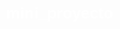 # mini_proyecto
<!DOCTYPE html>
<html lang="en">
<head>
    <meta charset="UTF-8">
    <meta name="viewport" content="width=device-width, initial-scale=1.0">
    <link href='https://unpkg.com/boxicons@2.1.4/css/boxicons.min.css' rel='stylesheet'>
    <title>Document</title>
    <style>
        * {
            margin: 0;
            padding: 0;
            box-sizing: border-box;
            text-decoration: none;
            list-style: none;
            font-family: sans-serif;
        }
        header {
            background-color: blue;
            color: white;
            position: fixed;   
            top: 0;
            left: 0;
            width: 100%;          
            z-index: 1000;        
            height: 80px;
        }

        .contenedor_menu {
            max-width: 1200px;
            margin: auto;
            height: 100%;
            display: flex;
            align-items: center;
            background-color: blue;
            box-shadow: 0px 0px 50px 20px rgba(0, 0, 0, 0.5); 
            justify-content: space-between;
        }        
        .menu{
            display: flex;
            align-items: center;   
            height: 100%;
            background-color: blue;         
        }
        #check_menu{display: none;}
        #label_menu{display: none;}
        nav{
            width: 100%;
            height: 100%;
        }
        nav > ul{
            height: 100%;
            display: flex;
            align-items: center;
            background-color: blue;
        }
        nav > ul > li{
            padding: 30px 50px;
            height: 100%;


        }
        nav > ul > li > a{
            height: 100%;
            color: white;
        }
        nav > ul > li:hover{
            background-color: aqua;
            font-weight: bolder;
            transition: all 300ms ease;
            box-shadow: 0px 0px 50px 20px rgba(0, 0, 0, 0.5);
            
        }
        nav > ul > li:hover a{ 
            padding: 0;          
            color: black;
            transition: all 300ms ease
            
        }
        main{
            height: 500%;
        }
        footer{
            display: grid;
            place-items: center;
            background-color: beige;
        }
        main{
            background: url(Imagenes/ParCurFondo.avif);
            margin-top: 80px;
            width: 100%;
            background-size: 100%;
            background-repeat: repeat-y;
            height: 3800px;      /*            main{
                background: url(Imagenes/ParCurFondo.avif);
                margin-top: 80px;
                width: 100%;
                background-size: 100%;
                background-repeat: repeat-y;
                height: 1500px;          
            }*/
        }
        main::before {
            content: "";
            position: absolute;
            top: 0; left: 0;
            width: 100%;
            height: 410%;
            background-color: rgba(0, 0, 0, 0.5); 
            z-index: 1;
        }
        .contenido{
            height: 100dvh;
            display: grid;
            grid-template-areas:  
                "texto texto"
                "cont pro";
            grid-template-columns: 20% 80%;
            grid-template-rows: 20% 80%;
            gap: 10px;
            padding: 25px;
        }
        .texto{
            grid-area: texto;
            background-color: rgba(0, 0, 0, 0.5);
            padding: 10px;
            display: flex;
            justify-content: space-between;
            align-items: center;
        }
        .subtexto{
            max-width: 1200px;
            padding-left: 10px;
        }
        .texto p{
            font-size: 20px;
            color: whitesmoke;
        }
        .texto img{
            z-index: 1;
        }
        .imagenes_submenu{
            display: flex;
            gap: 10px;
            margin-right: 20px;
        }
        .imagenes_submenu img:hover {
                transform: scale(1.30);
            }
        .sum_menu{
            grid-area: cont;
            
            
        }
        .productos{
            grid-area: pro;
            
        }

        /*main sub_menu*/
        .sum_menu {
            top: 300px;
            z-index: 10;
            width:350px;
            position: fixed;
            background-color: transparent;
             
        }
        .sum_menu > nav > ul{   
            background-color: transparent;
            width: 100%;    
            display: block;
            height: 110px;
            

        }
        .sum_menu > nav > ul > li{
            background-color: transparent;
            display: grid;
            place-items: center;
            padding-top: 70px;
            background-color: transparent;             
        }
        .sum_menu > nav > ul > li > a{
            color: black;  
            font-size: 27px;
            font-weight: bolder; 
                      
        }
        .sum_menu > nav > ul > li:hover {
            padding: 50px 20px;
            align-items: center;
            justify-content: center;
            background-color: red;
            transition: all 300ms ease;
            font-size: 30px;
        }

        /*main productos*/
        .productos{
            display: block;  
            z-index: 600;     
            height: 500%;     
        }
        .ofertas{
            text-align: center; 

        }
        h1{
            margin-top: 40px;
            color: white;
        }
        .productos_one{
            display: flex;
            justify-content: space-around;
            padding: 120px 30px;
            z-index: 50;
        }
        .pren_ni{
            z-index: 150;
            background-color: beige;
            border-radius: 10px;
            
        }
        .pren_ni img{
            padding-top: 10px;
            padding: 10px 5px;
            width: 300px;
            height: 300px;
        }
        h2{
            display: block;
            margin: 10px;
        }
        input{
            margin: 10px;
            width: 90%;
            height: 30px;
            padding: auto;
            border-radius: 5px;
            background-color: brown;
            color: black;
            font-weight: bolder;
            font-size: 15px;
        }

        @media (max-width:750px){

            #label_menu{display: flex;  margin-right: -150px;}
            .menu nav ul{
                flex-direction: column;
                visibility: hidden;
                opacity: 0;
                background-color: blue;
                height: 350px;
                z-index: 10; 
                text-align: center;  
                margin-top: 80px;
                width: 180px;
                     
            }
            nav ul li{
                width: 100%;
                
            }
            #check_menu:checked ~ nav ul{
                visibility: visible;
                opacity: 1;                
            }
            main{
                background: url(Imagenes/ParCurFondo.avif);
                margin-top: 80px;
                width: 100%;
                background-size: 100%;
                background-repeat: repeat-y;
                height: 7900px;          
            }
            .texto{
                width: 100%;
                height:450px;
                flex-direction: column;
            }
            p{
                display: none;
            }
            .imagenes_submenu {
                
                align-items: center;
                margin-top: -20px;
                flex-direction: column; 
                z-index: 1;
                text-align: center;               
            }
            .imagenes_submenu img{               
                margin-top: 10px;
                z-index: 1;
            }

            .imagenes_submenu img:hover {
                transform: scale(1.30);
            } 
            .sum_menu{
                width: 100px;
                display: flex;
                top: -200px;
                
            }
            .sum_menu nav{
                display: flex;
            }
            .sum_menu,.productos{
                margin-top: 280px;
                height: 800px;
            }   
            .sum_menu nav > ul > li{
                
                padding: 20px 20px;
                width: 150px;             
            }
            .sum_menu nav > ul > li > a{
                display: grid;
                place-items: center;
            }
            
            .sum_menu nav > ul > li > a{
                text-align: center;
                justify-content: center;
                align-items: center;
            }

            /*main productos*/
            .productos_one{
                display: block;
                justify-content: space-around;
                padding: 30px 30px;
                z-index: 50;
            }
            .pren_ni{
                margin-top: 30px;
            }
            
        }
    </style>
</head>
<body>
    <div>
        <header>
            <div class="contenedor_menu">
                <div class="logo">
                    <i class='bx bxl-go-lang' style="font-size: 150px; color: black;margin-left: 20px;"></i>                 
                </div>
                <div class="menu">
                    <input type="checkbox" id="check_menu">
                    <label for="check_menu" id="label_menu">
                        <i class='bx bx-menu icono' style="font-size: 50px; margin-right: 0;"></i></label>
                    <nav>
                        <ul>
                            <li><a href="WEB.HTML">HOME</a></li>
                            <li><a href="Index.html">TIENDA</a></li>
                            <li><a href="">SOBRE NOSOTROS</a></li>
                            <li><a href="">CONSULTAS</a></li>
                        </ul>
                    </nav>
                </div>
            </div>
        </header>
        <main>
            <div class="contenido">
                <div class="texto">
                    <div class="subtexto">
                        <p>Hacer ejercicio no solo es para quienes quieren verse bien. Es una de las mejores decisiones que una persona puede tomar para cuidar su cuerpo y su mente.
                            Cuando hacés ejercicio, fortalecés tu corazón, mejorás tu respiración y aumentás tu energía. Además, tu cuerpo libera endorfinas, que ayudan a reducir 
                            el estrés y mejorar el ánimo. También dormís mejor, pensás con más claridad y sentís más motivación en tu día a día.                     
                            No se trata de ser un atleta, sino de moverse. Caminar, estirarte, bailar o andar en bici ya cuentan. Lo importante es empezar y hacerlo parte de tu vida.                      
                        </p> 
                    </div>  
                    <div class="imagenes_submenu">
                        <img src="Imagenes/Woman.jpg" alt="" width="150px">
                        <img src="Imagenes/BalonNiña.jpg" alt="" width="200px">
                        <img src="Imagenes/Gol.jpg" alt="" width="150px">
                    </div>                
                </div>
                <div class="sum_menu">
                    <nav>
                        <ul>
                            <li><a href="">DEPO. NIÑOS</a></li>
                            <li><a href="">DEPO. ADULTO</a></li>
                            <li><a href="">URBAN HOMBRES</a></li>
                            <li><a href="">URBAN MUJERES</a></li>
                            <li><a href="">ELEGANCIA</a></li>
                        </ul>
                    </nav>
                </div>
                <div class="productos">
                    <div class="ofertas" id="one">
                        <h1>DEPORTIVO NIÑOS</h1>
                        <div class="productos_one">
                            <div class="pren_ni">
                                <img src="Imagenes/adidas.jpg" alt="">
                                <h2>Conjunto Depo.</h2>
                                <label for="">$ 40.00</label>
                                <input type="submit" value="Agregar prenda" onclick="mostrarMensaje('Conjunto Depo.')">
                            </div>
                            <div class="pren_ni">                           
                                <img src="Imagenes/mesi.jpeg" alt="">
                                <h2>Camisetas Depo.</h2>
                                <label for="">$ 40.00</label>
                                <input type="submit" value="Agregar prenda" onclick="mostrarMensaje('Camisetas Depo.')">
                            </div>
                            <div class="pren_ni">
                                <img src="Imagenes/besi.webp" alt="">
                                <h2>Fans Wolf</h2>
                                <label for="">$ 40.00</label>
                                <input type="submit" value="Agregar prenda" onclick="mostrarMensaje('Fans Wolf')">
                            </div>
                        </div>
                    </div>
                    <div class="ofertas" id="two">
                        <h1>DEPORTIVO ADULTO</h1>
                        <div class="productos_one">
                            <div class="pren_ni">
                                <img src="Imagenes/Deport.jpg" alt="">
                                <h2>Cacheta Adidas</h2>
                                <label for="">$ 40.00</label>
                                <input type="submit" value="Agregar prenda" onclick="mostrarMensaje('Cacheta Adidas')"> 
                            </div>
                            <div class="pren_ni">
                                <img src="Imagenes/Liugi.avif" alt="">
                                <h2>Luigi Mix</h2>
                                <label for="">$ 40.00</label>
                                <input type="submit" value="Agregar prenda" onclick="mostrarMensaje('Luigi Mix')">
                            </div>
                            <div class="pren_ni">
                                <img src="Imagenes/Mbape.jpg" alt="">
                                <h2>Conjunto Mbappé</h2>
                                <label for="">$ 40.00</label>
                                <input type="submit" value="Agregar prenda" onclick="mostrarMensaje('Conjunto Mbappé')"> 
                            </div>
                        </div>
                    </div>
                    <div class="ofertas" id="three">
                        <h1>EXCLUSIVO URBAN HOMBRES</h1>
                        <div class="productos_one">
                            <div class="pren_ni">
                                <img src="Imagenes/Urban.jpeg" alt="">
                                <h2>New York .Man</h2>
                                <label for="">$ 40.00</label>
                                <input type="submit" value="Agregar prenda" onclick="mostrarMensaje('New York .Man')">
                            </div>
                            <div class="pren_ni">
                                <img src="Imagenes/CargoHOm.jpg" alt="">
                                <h2>Cargo .Man</h2>
                                <label for="">$ 40.00</label>
                                <input type="submit" value="Agregar prenda" onclick="mostrarMensaje('Cargo .Man')">
                            </div>
                            <div class="pren_ni">
                                <img src="Imagenes/CargoShort.avif" alt="">
                                <h2>Cargo short .Man</h2>
                                <label for="">$ 40.00</label>
                                <input type="submit" value="Agregar prenda" onclick="mostrarMensaje('Cargo short .Man')">
                            </div>
                        </div>
                    </div>
                    <div class="ofertas" id="four">
                        <h1>EXCLUSIVO URBAN MUJERES</h1>
                        <div class="productos_one">
                            <div class="pren_ni">
                                <img src="Imagenes/CargoWonman.jpg" alt="">
                                <h2>Cargo .Woman</h2>
                                <label for="">$ 40.00</label>
                                <input type="submit" value="Agregar prenda" onclick="mostrarMensaje('Cargo .Woman')">
                            </div>
                            <div class="pren_ni">
                                <img src="Imagenes/BluzaWoman.jpg" alt="">
                                <h2>Cacheta .Woman</h2>
                                <label for="">$ 40.00</label>
                                <input type="submit" value="Agregar prenda" onclick="mostrarMensaje('Cacheta .Woman')">
                            </div>
                            <div class="pren_ni">
                                <img src="Imagenes/CoatWoman.jpg" alt="">
                                <h2>Coats .Woman</h2>
                                <label for="">$ 40.00</label>
                                <input type="submit" value="Agregar prenda" onclick="mostrarMensaje('Coats .Woman')">
                            </div>
                        </div>
                    </div>
                    <div class="ofertas" id="five">
                        <h1>TRAJES ELEGANTES</h1> 
                        <div class="productos_one">
                            <div class="pren_ni">
                                <img src="Imagenes/EleNeWo.jpg" alt="">
                                <h2>Vestino negro .W</h2>
                                <label for="">$ 40.00</label>
                                <input type="submit" value="Agregar prenda" onclick="mostrarMensaje('Vestino negro .W')">
                            </div>
                            <div class="pren_ni">
                                <img src="Imagenes/EleWom.webp" alt="">
                                <h2>Elegante .Woman</h2>
                                <label for="">$ 40.00</label>
                                <input type="submit" value="Agregar prenda" onclick="mostrarMensaje('Elegante .Woman')">
                            </div>
                            <div class="pren_ni">
                                <img src="Imagenes/EleHom.jpg" alt="">
                                <h2>Traje Elegante</h2>
                                <label for="">$ 40.00</label>
                                <input type="submit" value="Agregar prenda" onclick="mostrarMensaje('Traje Elegante Hombre')">
                            </div>
                        </div>
                    </div>
                </div>
            </div>
        </main>
        <footer>
            <h1>Pie de pagina</h1>
        </footer>
    </div>
    <script>
        /*seccion 1*/
        function mostrarMensaje(prenda) {
          alert("Se agrego ->    " + prenda  );
        }

      </script>
</body>
</html>
